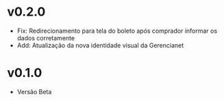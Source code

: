 # v0.2.0

* Fix: Redirecionamento para tela do boleto após comprador informar os dados corretamente
* Add: Atualização da nova identidade visual da Gerencianet

# v0.1.0

* Versão Beta